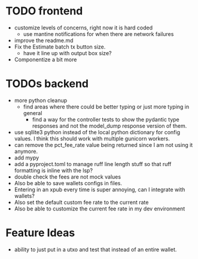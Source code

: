 # TODO frontend
- customize levels of concerns, right now it is hard coded
  - use mantine notifications for when there are network failures
- improve the readme.md
- Fix the Estimate batch tx button size. 
  - have it line up with output box size?
- Componentize a bit more 


# TODOs backend
- more python cleanup
  - find areas where there could be better typing or just more typing in general
    - find a way for the controller tests to show the pydantic type responses and not the model_dump response version of them.
- use sqllite3 python instead of the local python dictionary for config values. I think this should work with multiple gunicorn workers.
- can remove the pct_fee_rate value being returned since I am not using it anymore.
- add mypy
- add a pyproject.toml to manage ruff line length stuff so that ruff formatting is inline with the lsp?
- double check the fees are not mock values
- Also be able to save wallets configs in files. 
-  Entering in an xpub every time is super annoying, can I integrate with wallets?
- Also set the default custom fee rate to the current rate 
- Also be able to customize the current fee rate in my dev environment

# Feature Ideas
- ability to just put in a utxo and test that instead of an entire wallet.
